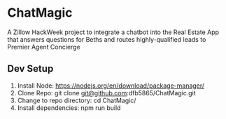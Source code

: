 # ChatMagic
A Zillow HackWeek project to integrate a chatbot into the Real Estate App that answers questions for Beths and routes highly-qualified leads to Premier Agent Concierge

## Dev Setup

1. Install Node: https://nodejs.org/en/download/package-manager/
2. Clone Repo: git clone git@github.com:dfb5865/ChatMagic.git
3. Change to repo directory: cd ChatMagic/
4. Install dependencies: npm run build
